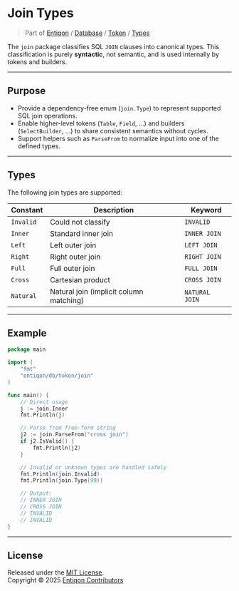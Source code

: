 # Join Types

> Part of [Entiqon](https://github.com/entiqon/entiqon) / [Database](../../../) / [Token](../../) / [Types](../)

The `join` package classifies SQL `JOIN` clauses into canonical types.
This classification is purely **syntactic**, not semantic,
and is used internally by tokens and builders.

---

## Purpose

- Provide a dependency-free enum (`join.Type`) to represent
  supported SQL join operations.
- Enable higher-level tokens (`Table`, `Field`, …) and builders
  (`SelectBuilder`, …) to share consistent semantics without cycles.
- Support helpers such as `ParseFrom` to normalize input
  into one of the defined types.

---

## Types

The following join types are supported:

| Constant   | Description                             | Keyword        |
|------------|-----------------------------------------|----------------|
| `Invalid`  | Could not classify                      | `INVALID`      |
| `Inner`    | Standard inner join                     | `INNER JOIN`   |
| `Left`     | Left outer join                         | `LEFT JOIN`    |
| `Right`    | Right outer join                        | `RIGHT JOIN`   |
| `Full`     | Full outer join                         | `FULL JOIN`    |
| `Cross`    | Cartesian product                       | `CROSS JOIN`   |
| `Natural`  | Natural join (implicit column matching) | `NATURAL JOIN` |

---

## Example

```go
package main

import (
	"fmt"
	"entiqon/db/token/join"
)

func main() {
	// Direct usage
	j := join.Inner
	fmt.Println(j)

	// Parse from free-form string
	j2 := join.ParseFrom("cross join")
	if j2.IsValid() {
		fmt.Println(j2)
	}

	// Invalid or unknown types are handled safely
	fmt.Println(join.Invalid)
	fmt.Println(join.Type(99))

	// Output:
	// INNER JOIN
	// CROSS JOIN
	// INVALID
	// INVALID
}
```

---

## License

Released under the [MIT License](../../../../LICENSE).  
Copyright © 2025 [Entiqon Contributors](https://entiqon.io)

